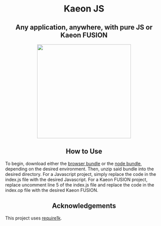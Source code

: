 <h1 align="center">Kaeon JS</h1>
<h2 align="center">Any application, anywhere, with pure JS or Kaeon FUSION</h2>

<p align="center">
	<img src="https://cdn-images-1.medium.com/max/1600/1*HP8l7LMMt7Sh5UoO1T-yLQ.png" width="300px" height="300px"/>
</p>

<h2 align="center">How to Use</h2>

To begin, download either the [browser bundle](https://github.com/Gallery-of-Kaeon/Kaeon-JS/raw/master/Kaeon%20JS/Bundles/Kaeon%20JS%20-%20Browser.zip) or the [node bundle](https://github.com/Gallery-of-Kaeon/Kaeon-JS/raw/master/Kaeon%20JS/Bundles/Kaeon%20JS%20-%20Node.zip),
depending on the desired environment.
Then,
unzip said bundle into the desired directory.
For a Javascript project,
simply replace the code in the index.js file with the desired Javascript.
For a Kaeon FUSION project,
replace uncomment line 5 of the index.js file and replace the code in the index.op file with the desired Kaeon FUSION.

<!-- <h2 align="center">Notes for Javascript Projects</h2> -->

<h2 align="center">Acknowledgements</h2>

This project uses [require1k](http://stuk.github.io/require1k/).
